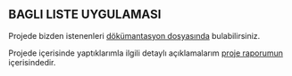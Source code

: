 ## BAGLI LISTE UYGULAMASI

Projede bizden istenenleri [dökümantasyon dosyasında](https://github.com/MelihYesilyurt/Bagli-Liste-Uygulamasi-ProLab1-Proje3/blob/master/prolab3pdf.pdf) bulabilirsiniz.

Projede içerisinde yaptıklarımla ilgili detaylı açıklamalarım [proje raporumun](https://github.com/MelihYesilyurt/Bagli-Liste-Uygulamasi-ProLab1-Proje3/blob/master/RAPOR.pdf) içerisindedir.
